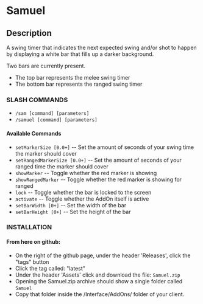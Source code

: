 # Samuel

## Description
A swing timer that indicates the next expected swing and/or shot to happen by displaying a white bar that fills up a darker background.

Two bars are currently present.
 - The top bar represents the melee swing timer
 - The bottom bar represents the ranged swing timer

### SLASH COMMANDS
 - `/sam [command] [parameters]`
 - `/samuel [command] [parameters]`

#### Available Commands
 - `setMarkerSize [0.0+]` -- Set the amount of seconds of your swing time the marker should cover
 - `setRangedMarkerSize [0.0+]` -- Set the amount of seconds of your ranged time the marker should cover
 - `showMarker` -- Toggle whether the red marker is showing
 - `showRangedMarker` -- Toggle whether the red marker is showing for ranged
 - `lock` -- Toggle whether the bar is locked to the screen
 - `activate` -- Toggle whether the AddOn itself is active
 - `setBarWidth [0+]` -- Set the width of the bar
 - `setBarHeight [0+]` -- Set the height of the bar

### INSTALLATION

#### From here on github:
 - On the right of the github page, under the header 'Releases', click the "tags" button
 - Click the tag called: "latest"
 - Under the header 'Assets' click and download the file: `Samuel.zip`
 - Opening the Samuel.zip archive should show a single folder called `Samuel`
 - Copy that folder inside the /Interface/AddOns/ folder of your client.
